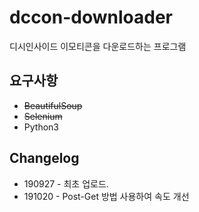 # dccon-downloader
디시인사이드 이모티콘을 다운로드하는 프로그램


## 요구사항
* ~~BeautifulSoup~~
* ~~Selenium~~
* Python3


## Changelog
* 190927 - 최초 업로드.
* 191020 - Post-Get 방법 사용하여 속도 개선

